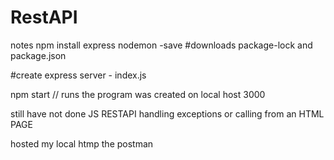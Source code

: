 # RestAPI
notes 
npm install express nodemon -save #downloads package-lock and package.json

#create express server - index.js

npm start // runs the program
was created on local host 3000

still have not done JS RESTAPI handling exceptions 
or calling from an HTML PAGE

hosted my local htmp the postman